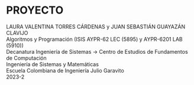 # PROYECTO
LAURA VALENTINA TORRES CÁRDENAS y JUAN SEBASTIÁN GUAYAZÁN CLAVIJO  
Algoritmos y Programación (ISIS AYPR-62 LEC (5895) y AYPR-6201 LAB (5910))   
Decanatura Ingeniería de Sistemas → Centro de Estudios de Fundamentos de Computación    
Ingeniería de Sistemas y Matemáticas    
Escuela Colombiana de Ingeniería Julio Garavito    
2023-2
